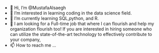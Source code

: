 - 👋 Hi, I’m @MustafaAlsaegh
- 👀 I’m interested in learning coding in the data science field. 
- 🌱 I’m currently learning SQL,python, and R.
- 💞️ I am looking for a Full-time job that where I can flourish and help my organization flourish too! 
      If you are interested in hiring someone who can utilize the state-of-the-art technology to effectively contribute to your company, 
- 📫 How to reach me ...

<!---
MustafaAlsaegh/MustafaAlsaegh is a ✨ special ✨ repository because its `README.md` (this file) appears on your GitHub profile.
You can click the Preview link to take a look at your changes.
--->
